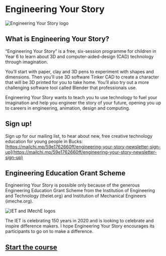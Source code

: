 # Engineering Your Story

![Engineering Your Story logo](assets/LogoTheFourthLong.png)

## What is Engineering Your Story?
“Engineering Your Story” is a free, six-session programme for children in Year 6 to learn about 3D and computer-aided-design (CAD) technology through imagination.

You’ll start with paper, clay and 3D pens to experiment with shapes and dimensions. Then you’ll use 3D software Tinker CAD to create a character that will be 3D printed for you to take home. You’ll also try out a more challenging software tool called Blender that professionals use.

Engineering Your Story wants to teach you to use technology to fuel your
imagination and help you engineer the story of your future, opening you up to
careers in engineering, animation, design and computing.

## Sign up!
Sign up for our mailing list, to hear about new, free creative technology education for young people in Bucks: [https://mailchi.mp/59e1762660ff/engineering-your-story-newsletter-sign-up](https://mailchi.mp/59e1762660ff/engineering-your-story-newsletter-sign-up)

## Engineering Education Grant Scheme
Engineering Your Story is possible only because of the generous Engineering Education Grant Scheme from the Institution of Engineering and Technology (theiet.org) and Institution of Mechanical Engineers (imeche.org).

![IET and IMechE logos](assets/IET_IMechE_logo.png)

The IET is celebrating 150 years in 2020 and is looking to celebrate and inspire difference makers. I hope Engineering Your Story encourages its participants to go on to make a difference.

## [Start the course](session_list)
